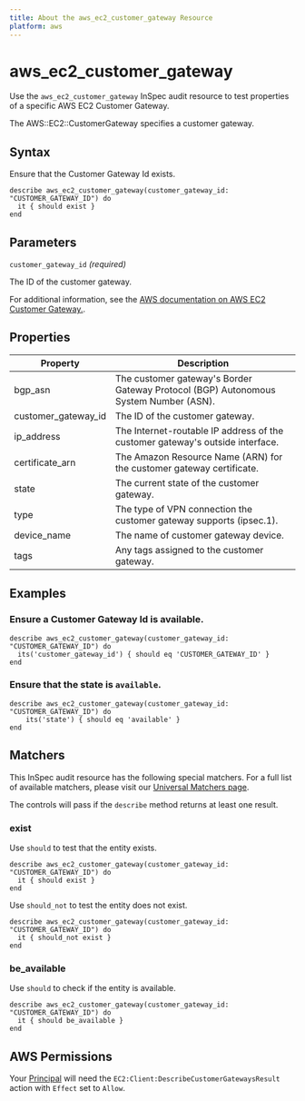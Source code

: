 ```yaml
---
title: About the aws_ec2_customer_gateway Resource
platform: aws
---
```


# aws_ec2_customer_gateway

Use the `aws_ec2_customer_gateway` InSpec audit resource to test properties of a specific AWS EC2 Customer Gateway.

The AWS::EC2::CustomerGateway specifies a customer gateway.

## Syntax

Ensure that the Customer Gateway Id exists.

    describe aws_ec2_customer_gateway(customer_gateway_id: "CUSTOMER_GATEWAY_ID") do
      it { should exist }
    end

## Parameters

`customer_gateway_id` _(required)_

The ID of the customer gateway.

For additional information, see the [AWS documentation on AWS EC2 Customer Gateway.](https://docs.aws.amazon.com/AWSCloudFormation/latest/UserGuide/aws-resource-ec2-customer-gateway.html).

## Properties

| Property | Description |
| --- | --- |
| bgp_asn | The customer gateway's Border Gateway Protocol (BGP) Autonomous System Number (ASN). |
| customer_gateway_id | The ID of the customer gateway. |
| ip_address | The Internet-routable IP address of the customer gateway's outside interface. |
| certificate_arn | The Amazon Resource Name (ARN) for the customer gateway certificate. |
| state | The current state of the customer gateway. |
| type | The type of VPN connection the customer gateway supports (ipsec.1). |
| device_name | The name of customer gateway device. |
| tags | Any tags assigned to the customer gateway. |

## Examples

### Ensure a Customer Gateway Id is available.
    describe aws_ec2_customer_gateway(customer_gateway_id: "CUSTOMER_GATEWAY_ID") do
      its('customer_gateway_id') { should eq 'CUSTOMER_GATEWAY_ID' }
    end

### Ensure that the state is `available`.
    describe aws_ec2_customer_gateway(customer_gateway_id: "CUSTOMER_GATEWAY_ID") do
        its('state') { should eq 'available' }
    end

## Matchers

This InSpec audit resource has the following special matchers. For a full list of available matchers, please visit our [Universal Matchers page](https://www.inspec.io/docs/reference/matchers/).

The controls will pass if the `describe` method returns at least one result.

### exist

Use `should` to test that the entity exists.

    describe aws_ec2_customer_gateway(customer_gateway_id: "CUSTOMER_GATEWAY_ID") do
      it { should exist }
    end

Use `should_not` to test the entity does not exist.

    describe aws_ec2_customer_gateway(customer_gateway_id: "CUSTOMER_GATEWAY_ID") do
      it { should_not exist }
    end

### be_available

Use `should` to check if the entity is available.

    describe aws_ec2_customer_gateway(customer_gateway_id: "CUSTOMER_GATEWAY_ID") do
      it { should be_available }
    end

## AWS Permissions

Your [Principal](https://docs.aws.amazon.com/IAM/latest/UserGuide/intro-structure.html#intro-structure-principal) will need the `EC2:Client:DescribeCustomerGatewaysResult` action with `Effect` set to `Allow`.